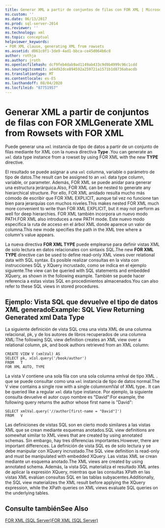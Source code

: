 ```yaml
---
title: Generar XML a partir de conjuntos de filas con FOR XML | Microsoft Docs
ms.custom: ''
ms.date: 06/13/2017
ms.prod: sql-server-2014
ms.reviewer: ''
ms.technology: xml
ms.topic: conceptual
helpviewer_keywords:
- FOR XML clause, generating XML from rowsets
ms.assetid: d061c0f1-3de9-4ad1-bbca-ce45d064b6c8
author: rothja
ms.author: jroth
ms.openlocfilehash: dcf9feb4dab9ad1149ab433c9d9b4999c96c1cdd
ms.sourcegitcommit: ad4d92dce894592a259721a1571b1d8736abacdb
ms.translationtype: MT
ms.contentlocale: es-ES
ms.lasthandoff: 08/04/2020
ms.locfileid: "87751957"
---
```

# <a name="generate-xml-from-rowsets-with-for-xml"></a><span data-ttu-id="a135c-102">Generar XML a partir de conjuntos de filas con FOR XML</span><span class="sxs-lookup"><span data-stu-id="a135c-102">Generate XML from Rowsets with FOR XML</span></span>
  <span data-ttu-id="a135c-103">Puede generar una `xml` instancia de tipo de datos a partir de un conjunto de filas mediante for XML con la nueva directiva **Type** .</span><span class="sxs-lookup"><span data-stu-id="a135c-103">You can generate an `xml` data type instance from a rowset by using FOR XML with the new **TYPE** directive.</span></span>  
  
 <span data-ttu-id="a135c-104">El resultado se puede asignar a una `xml` columna, variable o parámetro de tipo de datos.</span><span class="sxs-lookup"><span data-stu-id="a135c-104">The result can be assigned to an `xml` data type column, variable, or parameter.</span></span> <span data-ttu-id="a135c-105">Además, FOR XML se puede anidar para generar una estructura jerárquica.</span><span class="sxs-lookup"><span data-stu-id="a135c-105">Also, FOR XML can be nested to generate any hierarchical structure.</span></span> <span data-ttu-id="a135c-106">Por ello, FOR XML anidado resulta mucho más cómodo de escribir que FOR XML EXPLICIT, aunque tal vez no funcione tan bien para jerarquías con muchos niveles.</span><span class="sxs-lookup"><span data-stu-id="a135c-106">This makes nested FOR XML much more convenient to write than FOR XML EXPLICIT, but it may not perform as well for deep hierarchies.</span></span> <span data-ttu-id="a135c-107">FOR XML también incorpora un nuevo modo PATH.</span><span class="sxs-lookup"><span data-stu-id="a135c-107">FOR XML also introduces a new PATH mode.</span></span> <span data-ttu-id="a135c-108">Este nuevo modo especifica la ruta de acceso en el árbol XML donde aparece un valor de columna.</span><span class="sxs-lookup"><span data-stu-id="a135c-108">This new mode specifies the path in the XML tree where a column's value appears.</span></span>  
  
 <span data-ttu-id="a135c-109">La nueva directiva **FOR XML TYPE** puede emplearse para definir vistas XML de solo lectura en datos relacionales con sintaxis SQL.</span><span class="sxs-lookup"><span data-stu-id="a135c-109">The new **FOR XML TYPE** directive can be used to define read-only XML views over relational data with SQL syntax.</span></span> <span data-ttu-id="a135c-110">Es posible realizar consultas en la vista con instrucciones SQL y XQuery incrustado, como se indica en el ejemplo siguiente.</span><span class="sxs-lookup"><span data-stu-id="a135c-110">The view can be queried with SQL statements and embedded XQuery, as shown in the following example.</span></span> <span data-ttu-id="a135c-111">También se puede hacer referencia a estas vistas SQL en procedimientos almacenados.</span><span class="sxs-lookup"><span data-stu-id="a135c-111">You can also refer to these SQL views in stored procedures.</span></span>  
  
## <a name="example-sql-view-returning-generated-xml-data-type"></a><span data-ttu-id="a135c-112">Ejemplo: Vista SQL que devuelve el tipo de datos XML generado</span><span class="sxs-lookup"><span data-stu-id="a135c-112">Example: SQL View Returning Generated xml Data Type</span></span>  
 <span data-ttu-id="a135c-113">La siguiente definición de vista SQL crea una vista XML de una columna relacional, pk, y de los autores de libros recuperados de una columna XML:</span><span class="sxs-lookup"><span data-stu-id="a135c-113">The following SQL view definition creates an XML view over a relational column, pk, and book authors retrieved from an XML column:</span></span>  
  
```  
CREATE VIEW V (xmlVal) AS  
SELECT pk, xCol.query('/book/author')  
FROM   T  
FOR XML AUTO, TYPE  
```  
  
 <span data-ttu-id="a135c-114">La vista V contiene una sola fila con una sola columna xmlval de tipo XML `.` que se puede consultar como una `xml` instancia de tipo de datos normal.</span><span class="sxs-lookup"><span data-stu-id="a135c-114">The V view contains a single row with a single columnxmlVal of XML type`.` It can be queried like a regular `xml` data type instance.</span></span> <span data-ttu-id="a135c-115">Por ejemplo, la siguiente consulta devuelve el autor cuyo nombre es "David":</span><span class="sxs-lookup"><span data-stu-id="a135c-115">For example, the following query returns the author whose first name is "David":</span></span>  
  
```  
SELECT xmlVal.query('//author[first-name = "David"]')  
FROM   V  
```  
  
 <span data-ttu-id="a135c-116">Las definiciones de vistas SQL son en cierto modo similares a las vistas XML que se crean mediante esquemas anotados.</span><span class="sxs-lookup"><span data-stu-id="a135c-116">SQL view definitions are somewhat similar to XML views that are created by using annotated schemas.</span></span> <span data-ttu-id="a135c-117">Sin embargo, hay tres diferencias importantes.</span><span class="sxs-lookup"><span data-stu-id="a135c-117">However, there are important differences.</span></span> <span data-ttu-id="a135c-118">La definición de vista SQL es de solo lectura y se debe manipular con XQuery incrustado.</span><span class="sxs-lookup"><span data-stu-id="a135c-118">The SQL view definition is read-only and must be manipulated with embedded XQuery.</span></span> <span data-ttu-id="a135c-119">Las vistas XML se crean mediante un esquema anotado.</span><span class="sxs-lookup"><span data-stu-id="a135c-119">The XML views are created by using annotated schema.</span></span> <span data-ttu-id="a135c-120">Además, la vista SQL materializa el resultado XML antes de aplicar la expresión XQuery, mientras que las consultas XPath en las vistas XML evalúan consultas SQL en las tablas subyacentes.</span><span class="sxs-lookup"><span data-stu-id="a135c-120">Additionally, the SQL view materializes the XML result before applying the XQuery expression, while the XPath queries on XML views evaluate SQL queries on the underlying tables.</span></span>  
  
## <a name="see-also"></a><span data-ttu-id="a135c-121">Consulte también</span><span class="sxs-lookup"><span data-stu-id="a135c-121">See Also</span></span>  
 [<span data-ttu-id="a135c-122">FOR XML &#40;SQL Server&#41;</span><span class="sxs-lookup"><span data-stu-id="a135c-122">FOR XML &#40;SQL Server&#41;</span></span>](for-xml-sql-server.md)  
  
  
